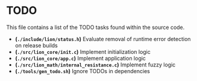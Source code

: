 # TODO
This file contains a list of the TODO tasks found within the source code.
- **(`./include/lion/status.h`)** Evaluate removal of runtime error detection on release builds
- **(`./src/lion_core/init.c`)** Implement initialization logic
- **(`./src/lion_core/app.c`)** Implement application logic
- **(`./src/lion_math/internal_resistance.c`)** Implement fuzzy logic
- **(`./tools/gen_todo.sh`)** Ignore TODOs in dependencies
